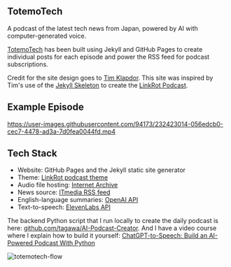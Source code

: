 ## TotemoTech

A podcast of the latest tech news from Japan, powered by AI with computer-generated voice.

[TotemoTech](https://totemotech.com) has been built using Jekyll and GitHub Pages to create individual posts for each episode and power the RSS feed for podcast subscriptions. 

Credit for the site design goes to [Tim Klapdor](https://timklapdor.com/). This site was inspired by Tim's use of the [Jekyll Skeleton](https://github.com/timklapdor/jekyll-skeleton) to create the [LinkRot Podcast](https://github.com/timklapdor/link-rot).

## Example Episode

https://user-images.githubusercontent.com/94173/232423014-056edcb0-cec7-4478-ad3a-7d0fea0044fd.mp4

## Tech Stack

- Website: GitHub Pages and the Jekyll static site generator
- Theme: [LinkRot podcast theme](https://github.com/timklapdor/link-rot)
- Audio file hosting: [Internet Archive](https://archive.org/details/japandailynews/)
- News source: [ITmedia RSS feed](https://corp.itmedia.co.jp/media/rss_list/)
- English-language summaries: [OpenAI API](https://platform.openai.com/)
- Text-to-speech: [ElevenLabs API](https://beta.elevenlabs.io/)

The backend Python script that I run locally to create the daily podcast is here: [github.com/tagawa/AI-Podcast-Creator](https://github.com/tagawa/AI-Podcast-Creator). And I have a video course where I explain how to build it yourself: [ChatGPT-to-Speech: Build an AI-Powered Podcast With Python](https://www.udemy.com/course/ai-chatgpt-to-speech-with-python/?referralCode=6F94B03A927734DA0043)

![totemotech-flow](https://user-images.githubusercontent.com/94173/232421923-66a4f1e3-13bd-4761-95fb-909ace7453c8.png)
